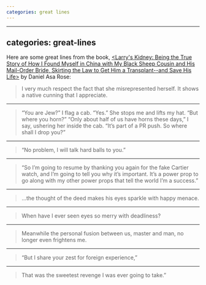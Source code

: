 ```yaml
---
categories: great lines
---
```


---
categories: great-lines
---

Here are some great lines from the book, [<Larry's Kidney: Being the True Story of How I Found Myself in China with My Black Sheep Cousin and His Mail-Order Bride, Skirting the Law to Get Him a Transplant--and Save His Life>](https://bookshop.org/books/larry-s-kidney-being-the-true-story-of-how-i-found-myself-in-china-with-my-black-sheep-cousin-and-his-mail-order-bride-skirting-the/9780061708718) by Daniel Asa Rose:

> I very much respect the fact that she misrepresented herself. It shows a native cunning that I appreciate.

****

> “You are Jew?” I flag a cab. “Yes.” She stops me and lifts my hat. “But where you horn?” “Only about half of us have horns these days,” I say, ushering her inside the cab. “It’s part of a PR push. So where shall I drop you?”

****

> “No problem, I will talk hard balls to you.”

****

> “So I’m going to resume by thanking you again for the fake Cartier watch, and I’m going to tell you why it’s important. It’s a power prop to go along with my other power props that tell the world I’m a success.”

****

> ...the thought of the deed makes his eyes sparkle with happy menace.

***

> When have I ever seen eyes so merry with deadliness?

****

> Meanwhile the personal fusion between us, master and man, no longer even frightens me.

****

> “But I share your zest for foreign experience,”

****

> That was the sweetest revenge I was ever going to take.”